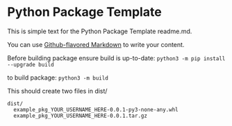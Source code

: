 # Python Package Template

This is simple text for the Python Package Template readme.md.

You can use
[Github-flavored Markdown](https://guides.github.com/features/mastering-markdown/)
to write your content.

Before building package ensure build is up-to-date:
`python3 -m pip install --upgrade build`

to build package:
`python3 -m build`

This should create two files in dist/
```
dist/
  example_pkg_YOUR_USERNAME_HERE-0.0.1-py3-none-any.whl
  example_pkg_YOUR_USERNAME_HERE-0.0.1.tar.gz
```
